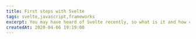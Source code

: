 ```yaml
---
title: First steps with Svelte
tags: svelte,javascript,frameworks
excerpt: You may have heard of Svelte recently, so what is it and how can you get started?
createdAt: 2020-04-06 19:19:00
---
```


